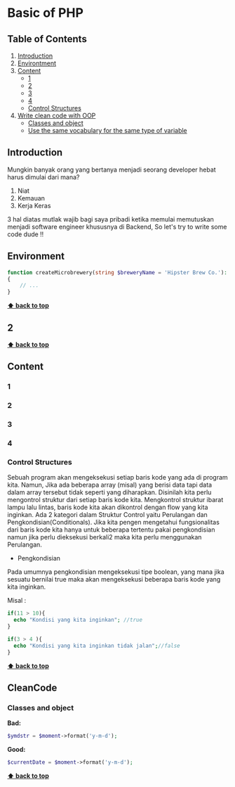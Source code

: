 ﻿# Basic of PHP

## Table of Contents

  1. [Introduction](#introduction)
  2. [Environtment](#Environment)
  3. [Content](#content)
     * [1](#1)
     * [2](#2)
     * [3](#3)
     * [4](#4)
     * [Control Structures](#control-structures)
  4. [Write clean code with OOP](#cleancode)
     * [Classes and object](#classes-and-object)
     * [Use the same vocabulary for the same type of variable](#use-the-same-vocabulary-for-the-same-type-of-variable)
     
## Introduction

Mungkin banyak orang yang bertanya menjadi seorang developer hebat harus dimulai dari mana?
1. Niat
2. Kemauan
3. Kerja Keras

3 hal diatas mutlak wajib bagi saya pribadi ketika memulai memutuskan menjadi software engineer khususnya di Backend, So let's try to write some code dude !!

## Environment

```php
function createMicrobrewery(string $breweryName = 'Hipster Brew Co.'): void
{
    // ...
}
```
**[⬆ back to top](#table-of-contents)**

## 2



**[⬆ back to top](#table-of-contents)**

## Content

### 1

### 2

### 3

### 4

### Control Structures

Sebuah program akan mengeksekusi setiap baris kode yang ada di program kita. Namun, Jika ada beberapa array (misal) yang berisi data tapi data dalam array tersebut tidak seperti yang diharapkan. Disinilah kita perlu mengontrol struktur dari setiap baris kode kita. Mengkontrol struktur ibarat lampu lalu lintas, baris kode kita akan dikontrol dengan flow yang kita inginkan. Ada 2 kategori dalam Struktur Control yaitu Perulangan dan Pengkondisian(Conditionals). Jika kita pengen mengetahui fungsionalitas dari baris kode kita hanya untuk beberapa tertentu pakai pengkondisian namun jika perlu dieksekusi berkali2 maka kita perlu menggunakan Perulangan.

- Pengkondisian

Pada umumnya pengkondisian mengeksekusi tipe boolean, yang mana jika sesuatu bernilai true maka akan mengeksekusi beberapa baris kode yang kita inginkan.

Misal : 

```php
if(11 > 10){
  echo "Kondisi yang kita inginkan"; //true
}

if(3 > 4 ){
  echo "Kondisi yang kita inginkan tidak jalan";//false
}

```
**[⬆ back to top](#table-of-contents)**

## CleanCode

### Classes and object

**Bad:**

```php
$ymdstr = $moment->format('y-m-d');
```

**Good:**

```php
$currentDate = $moment->format('y-m-d');
```

**[⬆ back to top](#table-of-contents)**
